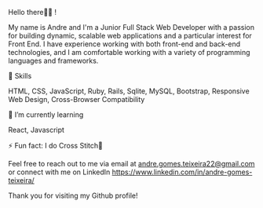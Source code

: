 
Hello there👨‍💻 !

My name is Andre and I'm a Junior Full Stack Web Developer with a passion for building dynamic, scalable web applications and a particular interest for Front End.
I have experience working with both front-end and back-end technologies, and I am comfortable working with a variety of programming languages and frameworks.

🔭 Skills
  
  HTML,
  CSS,
  JavaScript,
  Ruby,
  Rails,
  Sqlite,
  MySQL,
  Bootstrap,
  Responsive Web Design,
  Cross-Browser Compatibility
  
🌱 I’m currently learning
 
 React,
 Javascript

⚡ Fun fact:
I do Cross Stitch🧵

Feel free to reach out to me via email at andre.gomes.teixeira22@gmail.com or connect with me on LinkedIn https://www.linkedin.com/in/andre-gomes-teixeira/

Thank you for visiting my Github profile!


